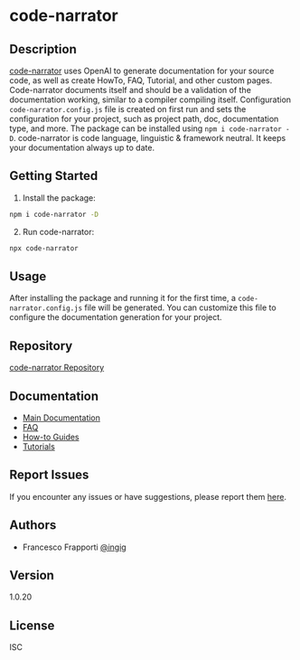 # code-narrator

## Description

[code-narrator](https://github.com/ffrappo/code-narrator-turbo) uses OpenAI to generate documentation for your source code, as well as create HowTo, FAQ, Tutorial, and other custom pages. Code-narrator documents itself and should be a validation of the documentation working, similar to a compiler compiling itself. Configuration `code-narrator.config.js` file is created on first run and sets the configuration for your project, such as project path, doc, documentation type, and more. The package can be installed using `npm i code-narrator -D`. code-narrator is code language, linguistic & framework neutral. It keeps your documentation always up to date.

## Getting Started

1. Install the package:

```bash
npm i code-narrator -D
```

2. Run code-narrator:

```bash
npx code-narrator
```

## Usage

After installing the package and running it for the first time, a `code-narrator.config.js` file will be generated. You can customize this file to configure the documentation generation for your project.

## Repository

[code-narrator Repository](https://github.com/ffrappo/code-narrator-turbo)

## Documentation

- [Main Documentation](https://github.com/ffrappo/code-narrator-turbo/tree/master/docs)
- [FAQ](https://github.com/ffrappo/code-narrator-turbo/tree/master/docs/FAQ.md)
- [How-to Guides](https://github.com/ffrappo/code-narrator-turbo/tree/master/docs/howto)
- [Tutorials](https://github.com/ffrappo/code-narrator-turbo/tree/master/docs/tutorial)

## Report Issues

If you encounter any issues or have suggestions, please report them [here](https://github.com/ffrappo/code-narrator-turbo/issues).

## Authors

- Francesco Frapporti [@ingig](https://github.com/ffrappo)

## Version

1.0.20

## License

ISC